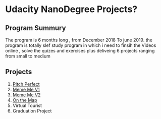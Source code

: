 # Udacity NanoDegree Projects? 

## Program Summury 

The program is 6 months long , from December 2018 To june 2019. 
the program is totally slef study program in which i need to finsih the Videos online , solve the quizes and exercises plus deliveing 6 projects ranging from small to medium 

## Projects 
1. [Pitch Perfect](https://github.com/Abdeltwab/IOS/blob/master/Projects/Project2/MEMeV1.md) 
2. [Meme Me V1](https://github.com/Abdeltwab/IOS/blob/master/Projects/Project1/projectOneDoc.md)
3. [Meme Me V2](https://github.com/Abdeltwab/IOS/blob/master/Projects/project3/MemeApp-V2-s1/mem2Doc.md)
4. [On the Map](https://github.com/Abdeltwab/IOS/blob/master/Projects/OnTheMap/OnTheMapDoc.md)
5. Virtual Tourist 
6. Graduation Project 

